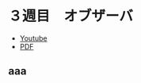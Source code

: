 # ３週目　オブザーバ

* [Youtube](https://www.youtube.com/watch?v=E55xshgq88g)
* [PDF](http:/www.ritsumei.ac.jp/~uemura-m/control2/control2_3.pdf)

## aaa
